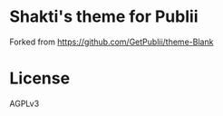 # Shakti's theme for Publii

Forked from https://github.com/GetPublii/theme-Blank

# License

AGPLv3
